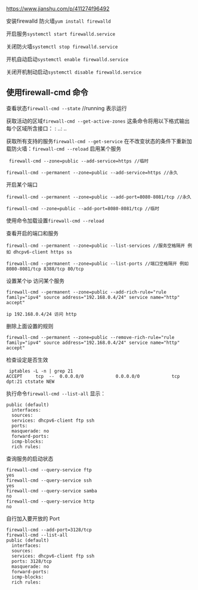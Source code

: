 https://www.jianshu.com/p/411274f96492

安装firewalld 防火墙`yum install firewalld`

开启服务`systemctl start firewalld.service`

关闭防火墙`systemctl stop firewalld.service`

开机自动启动`systemctl enable firewalld.service`

关闭开机制动启动`systemctl disable firewalld.service`

## 使用firewall-cmd 命令

查看状态`firewall-cmd --state` //running 表示运行

获取活动的区域`firewall-cmd --get-active-zones`
 这条命令将用以下格式输出每个区域所含接口：
 <zone1>: <interface1> <interface2> ..<zone2>: <interface3> ..

获取所有支持的服务`firewall-cmd --get-service`
 在不改变状态的条件下重新加载防火墙：`firewall-cmd --reload`
 启用某个服务

```
 firewall-cmd --zone=public --add-service=https //临时

firewall-cmd --permanent --zone=public --add-service=https //永久
```

开启某个端口

```
firewall-cmd --permanent --zone=public --add-port=8080-8081/tcp //永久

firewall-cmd --zone=public --add-port=8080-8081/tcp //临时
```

使用命令加载设置`firewall-cmd --reload`

查看开启的端口和服务

```
firewall-cmd --permanent --zone=public --list-services //服务空格隔开 例如 dhcpv6-client https ss

firewall-cmd --permanent --zone=public --list-ports //端口空格隔开 例如 8080-8081/tcp 8388/tcp 80/tcp
```

设置某个ip 访问某个服务

```
firewall-cmd --permanent --zone=public --add-rich-rule="rule family="ipv4" source address="192.168.0.4/24" service name="http" accept"

ip 192.168.0.4/24 访问 http
```

删除上面设置的规则

```
firewall-cmd --permanent --zone=public --remove-rich-rule="rule family="ipv4" source address="192.168.0.4/24" service name="http" accept"
```

检查设定是否生效

```
 iptables -L -n | grep 21
ACCEPT     tcp  --  0.0.0.0/0            0.0.0.0/0            tcp dpt:21 ctstate NEW
```

执行命令`firewall-cmd --list-all`
 显示：

```
public (default)
  interfaces:
  sources:
  services: dhcpv6-client ftp ssh
  ports:
  masquerade: no
  forward-ports:
  icmp-blocks:
  rich rules:
```

查询服务的启动状态

```
firewall-cmd --query-service ftp
yes
firewall-cmd --query-service ssh
yes
firewall-cmd --query-service samba
no
firewall-cmd --query-service http
no
```

自行加入要开放的 Port

```
firewall-cmd --add-port=3128/tcp
firewall-cmd --list-all
public (default)
  interfaces:
  sources:
  services: dhcpv6-client ftp ssh
  ports: 3128/tcp
  masquerade: no
  forward-ports:
  icmp-blocks:
  rich rules:
```

